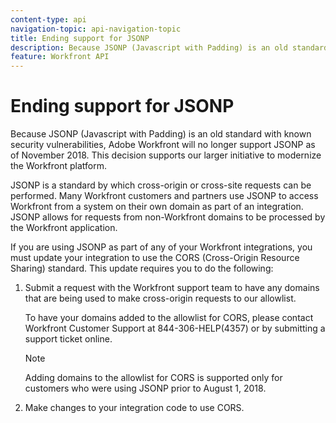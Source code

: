 ```yaml
---
content-type: api
navigation-topic: api-navigation-topic
title: Ending support for JSONP
description: Because JSONP (Javascript with Padding) is an old standard with known security vulnerabilities, Adobe Workfront will no longer support JSONP as of November 2018. This decision supports our larger initiative to modernize the Workfront platform.
feature: Workfront API
---
```


# Ending support for JSONP

Because JSONP (Javascript with Padding) is an old standard with known security vulnerabilities, Adobe Workfront will no longer support JSONP as of November 2018. This decision supports our larger initiative to modernize the Workfront platform.

JSONP is a standard by which cross-origin or cross-site requests can be performed. Many Workfront customers and partners use JSONP to access Workfront from a system on their own domain as part of an integration. JSONP allows for requests from non-Workfront domains to be processed by the Workfront application.

If you are using JSONP as part of any of your Workfront integrations, you must update your integration to use the CORS (Cross-Origin Resource Sharing) standard. This update requires you to do the following:

1. Submit a request with the Workfront support team to have any domains that are being used to make cross-origin requests to our allowlist. 
 
   To have your domains added to the allowlist for CORS, please contact Workfront Customer Support at 844-306-HELP(4357) or by submitting a support ticket online.

   >[!NOTE]
   >
   >Adding domains to the allowlist for CORS is supported only for customers who were using JSONP prior to August 1, 2018.

    
1. Make changes to your integration code to use CORS.

